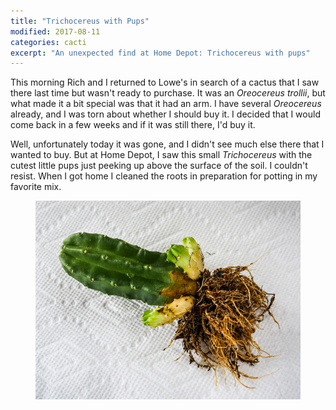 ```yaml
---
title: "Trichocereus with Pups"
modified: 2017-08-11
categories: cacti
excerpt: "An unexpected find at Home Depot: Trichocereus with pups"
---
```


This morning Rich and I returned to Lowe's in search of a cactus that I saw there last time but wasn't ready to purchase. It was an *Oreocereus trollii*, but what made it a bit special was that it had an arm. I have several *Oreocereus* already, and I was torn about whether I should buy it. I decided that I would come back in a few weeks and if it was still there, I'd buy it.

Well, unfortunately today it was gone, and I didn't see much else there that I wanted to buy. But at Home Depot, I saw this small *Trichocereus* with the cutest little pups just peeking up above the surface of the soil. I couldn't resist. When I got home I cleaned the roots in preparation for potting in my favorite mix.

<figure>
  <a href="/images/cacti/P1040741cl+.jpg" title="Trichocereus, bare-rooted"><img src="/images/cacti/P1040741b.jpg" title="Trichocereus, bare-rooted"></a>
  <figcaption></figcaption>
</figure>